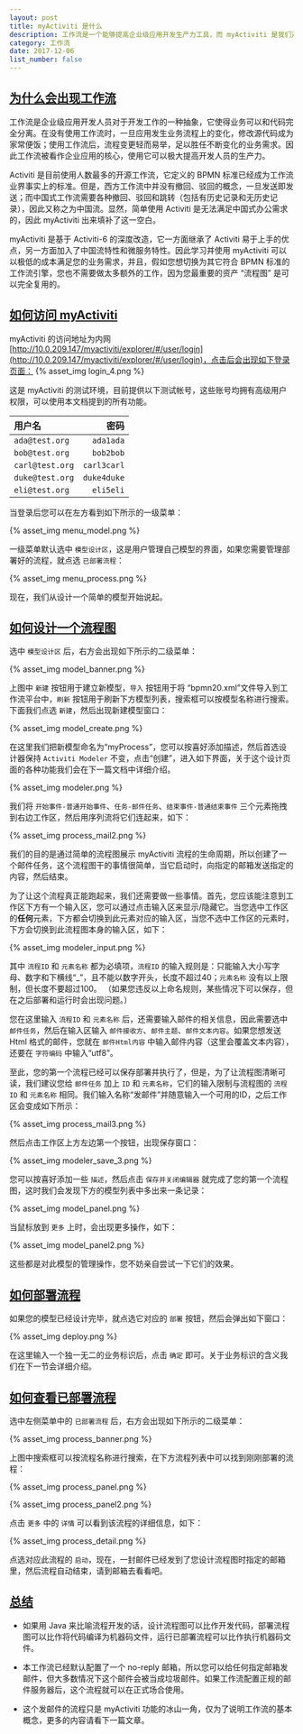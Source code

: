 ```yaml
---
layout: post
title: myActiviti 是什么
description: 工作流是一个能够提高企业级应用开发生产力工具，而 myActiviti 是我们对它的扩展。
category: 工作流
date: 2017-12-06
list_number: false
---
```


## [为什么会出现工作流](#为什么会出现工作流)
工作流是企业级应用开发人员对于开发工作的一种抽象，它使得业务可以和代码完全分离。在没有使用工作流时，一旦应用发生业务流程上的变化，修改源代码成为家常便饭；使用工作流后，流程变更轻而易举，足以胜任不断变化的业务需求。因此工作流被看作企业应用的核心，使用它可以极大提高开发人员的生产力。

Activiti 是目前使用人数最多的开源工作流，它定义的 BPMN 标准已经成为工作流业界事实上的标准。但是，西方工作流中并没有撤回、驳回的概念，一旦发送即发送；而中国式工作流需要各种撤回、驳回和跳转（包括有历史记录和无历史记录），因此又称之为中国流。显然，简单使用 Activiti 是无法满足中国式办公需求的，因此 myActiviti 出来填补了这一空白。

myActiviti 是基于 Activiti-6 的深度改造，它一方面继承了 Activiti 易于上手的优点，另一方面加入了中国流特性和微服务特性。因此学习并使用 myActiviti 可以以极低的成本满足您的业务需求，并且，假如您想切换为其它符合 BPMN 标准的工作流引擎，您也不需要做太多额外的工作，因为您最重要的资产 “流程图” 是可以完全复用的。

## [如何访问 myActiviti](#如何访问-myActiviti)
myActiviti 的访问地址为内网 [http://10.0.209.147/myactiviti/explorer/#/user/login](http://10.0.209.147/myactiviti/explorer/#/user/login)，点击后会出现如下登录页面：
{% asset_img login_4.png %}

这是 myActiviti 的测试环境，目前提供以下测试帐号，这些账号均拥有高级用户权限，可以使用本文档提到的所有功能。

| 用户名     | 密码   |
|:--------|-------:|
| `ada@test.org` | `ada1ada` |
| `bob@test.org` | `bob2bob` |
| `carl@test.org` | `carl3carl` |
| `duke@test.org` | `duke4duke` |
| `eli@test.org` | `eli5eli` |

当登录后您可以在左方看到如下所示的一级菜单：

{% asset_img menu_model.png %}

一级菜单默认选中 `模型设计区`，这是用户管理自己模型的界面，如果您需要管理部署好的流程，就点选 `已部署流程`：

{% asset_img menu_process.png %}

现在，我们从设计一个简单的模型开始说起。

## [如何设计一个流程图](#如何设计一个流程图)
选中 `模型设计区` 后，右方会出现如下所示的二级菜单：

{% asset_img model_banner.png %}

上图中 `新建` 按钮用于建立新模型，`导入` 按钮用于将 “bpmn20.xml”文件导入到工作流平台中，`刷新` 按钮用于刷新下方模型列表，搜索框可以按模型名称进行搜索。下面我们点选 `新建`，然后出现新建模型窗口：

{% asset_img model_create.png %}

在这里我们把新模型命名为“myProcess”，您可以按喜好添加描述，然后首选设计器保持 `Activiti Modeler` 不变，点击“创建”，进入如下界面，关于这个设计页面的各种功能我们会在下一篇文档中详细介绍。

{% asset_img modeler.png %}

我们将 `开始事件-普通开始事件`、`任务-邮件任务`、`结束事件-普通结束事件` 三个元素拖拽到右边工作区，然后用序列流将它们连起来，如下：

{% asset_img process_mail2.png %}

我们的目的是通过简单的流程图展示 myActiviti 流程的生命周期，所以创建了一个邮件任务，这个流程图干的事情很简单，当它启动时，向指定的邮箱发送指定的内容，然后结束。

为了让这个流程真正能跑起来，我们还需要做一些事情。首先，您应该能注意到工作区下方有一个输入区，您可以通过点击输入区来显示/隐藏它。当您选中工作区的<b>任何</b>元素，下方都会切换到此元素对应的输入区，当您不选中工作区的元素时，下方会切换到此流程图本身的输入区，如下：

{% asset_img modeler_input.png %}

其中 `流程ID` 和 `元素名称` 都为必填项，`流程ID` 的输入规则是：只能输入大小写字母、数字和下横线“_”，且不能以数字开头，长度不超过40；`元素名称` 没有以上限制，但长度不要超过100。
（如果您违反以上命名规则，某些情况下可以保存，但在之后部署和运行时会出现问题。）

您在这里输入 `流程ID` 和 `元素名称` 后，还需要输入邮件的相关信息，因此需要选中 `邮件任务`，然后在输入区输入 `邮件接收方`、`邮件主题`、`邮件文本内容`。如果您想发送 Html 格式的邮件，您就在 `邮件Html内容` 中输入邮件内容（这里会覆盖文本内容），还要在 `字符编码` 中输入“utf8”。

至此，您的第一个流程已经可以保存部署并执行了，但是，为了让流程图清晰可读，我们建议您给 `邮件任务` 加上 `ID` 和 `元素名称`，它们的输入限制与流程图的 `流程ID` 和 `元素名称` 相同。我们输入名称“发邮件”并随意输入一个可用的ID，之后工作区会变成如下所示：

{% asset_img process_mail3.png %}

然后点击工作区上方左边第一个按钮，出现保存窗口：

{% asset_img modeler_save_3.png %}

您可以按喜好添加一些 `描述`，然后点击 `保存并关闭编辑器` 就完成了您的第一个流程图，这时我们会发现下方的模型列表中多出来一条记录：

{% asset_img model_panel.png %}

当鼠标放到 `更多` 上时，会出现更多操作，如下：

{% asset_img model_panel2.png %}

这些都是对此模型的管理操作，您不妨亲自尝试一下它们的效果。

## [如何部署流程](#如何部署流程)
如果您的模型已经设计完毕，就点选它对应的 `部署` 按钮，然后会弹出如下窗口：

{% asset_img deploy.png %}

在这里输入一个独一无二的业务标识后，点击 `确定` 即可。关于业务标识的含义我们在下一节会详细介绍。

## [如何查看已部署流程](#如何查看已部署流程)
选中左侧菜单中的 `已部署流程` 后，右方会出现如下所示的二级菜单：

{% asset_img process_banner.png %}

上图中搜索框可以按流程名称进行搜索，在下方流程列表中可以找到刚刚部署的流程：

{% asset_img process_panel.png %}

{% asset_img process_panel2.png %}

点击 `更多` 中的 `详情` 可以看到该流程的详细信息，如下：

{% asset_img process_detail.png %}

点选对应此流程的 `启动`，现在，一封邮件已经发到了您设计流程图时指定的邮箱里，然后流程自动结束，请到邮箱去看看吧。

## [总结](#总结)
- 如果用 Java 来比喻流程开发的话，设计流程图可以比作开发代码，部署流程图可以比作将代码编译为机器码文件，运行已部署流程可以比作执行机器码文件。

- 本工作流已经默认配置了一个 no-reply 邮箱，所以您可以给任何指定邮箱发邮件，但大多数情况下这个邮件会被当成垃圾邮件。如果工作流配置正规的邮件服务器后，这个流程就可以在正式场合使用。

- 这个发邮件的流程只是 myActiviti 功能的冰山一角，仅为了说明工作流的基本概念，更多的内容请看下一篇文章。